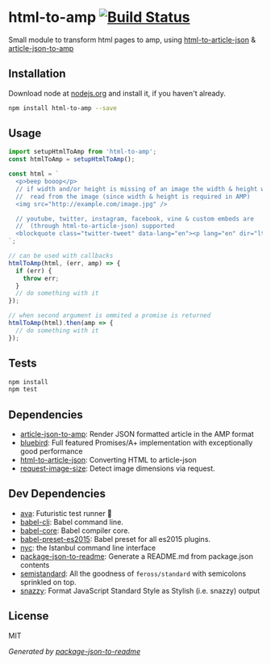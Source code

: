 # html-to-amp [![Build Status](https://travis-ci.org/micnews/html-to-amp.png?branch=master)](https://travis-ci.org/micnews/html-to-amp)

Small module to transform html pages to amp, using [html-to-article-json](https://www.npmjs.com/package/html-to-article-json) &amp; [article-json-to-amp](https://www.npmjs.com/package/article-json-to-amp)

## Installation

Download node at [nodejs.org](http://nodejs.org) and install it, if you haven't already.

```sh
npm install html-to-amp --save
```

## Usage

```js
import setupHtmlToAmp from 'html-to-amp';
const htmlToAmp = setupHtmlToAmp();

const html = `
  <p>beep booop</p>
  // if width and/or height is missing of an image the width & height will be
  //  read from the image (since width & height is required in AMP)
  <img src="http://example.com/image.jpg" />

  // youtube, twitter, instagram, facebook, vine & custom embeds are
  //  (through html-to-article-json) supported
  <blockquote class="twitter-tweet" data-lang="en"><p lang="en" dir="ltr"><a href="https://t.co/kt1c5RWajI">https://t.co/kt1c5RWajI</a>’s <a href="https://twitter.com/david_bjorklund">@david_bjorklund</a> published 2 node modules to convert HTML snippets to <a href="https://twitter.com/AMPhtml">@amphtml</a><a href="https://t.co/yB5KMDijh6">https://t.co/yB5KMDijh6</a></p>&mdash; Malte Ubl (@cramforce) <a href="https://twitter.com/cramforce/status/697485294531145730">February 10, 2016</a></blockquote> <script async src="//platform.twitter.com/widgets.js" charset="utf-8"></script>
`;

// can be used with callbacks
htmlToAmp(html, (err, amp) => {
  if (err) {
    throw err;
  }
  // do something with it
});

// when second argument is ommited a promise is returned
htmlToAmp(html).then(amp => {
  // do something with it
});

```

## Tests

```sh
npm install
npm test
```

## Dependencies

- [article-json-to-amp](https://github.com/micnews/article-json-to-amp): Render JSON formatted article in the AMP format
- [bluebird](https://github.com/petkaantonov/bluebird): Full featured Promises/A+ implementation with exceptionally good performance
- [html-to-article-json](https://github.com/micnews/html-to-article-json): Converting HTML to article-json
- [request-image-size](https://github.com/FdezRomero/request-image-size): Detect image dimensions via request.

## Dev Dependencies

- [ava](https://github.com/avajs/ava): Futuristic test runner 🚀
- [babel-cli](https://github.com/babel/babel/tree/master/packages): Babel command line.
- [babel-core](https://github.com/babel/babel/tree/master/packages): Babel compiler core.
- [babel-preset-es2015](https://github.com/babel/babel/tree/master/packages): Babel preset for all es2015 plugins.
- [nyc](https://github.com/istanbuljs/nyc): the Istanbul command line interface
- [package-json-to-readme](https://github.com/zeke/package-json-to-readme): Generate a README.md from package.json contents
- [semistandard](https://github.com/Flet/semistandard): All the goodness of `feross/standard` with semicolons sprinkled on top.
- [snazzy](https://github.com/feross/snazzy): Format JavaScript Standard Style as Stylish (i.e. snazzy) output


## License

MIT

_Generated by [package-json-to-readme](https://github.com/zeke/package-json-to-readme)_
